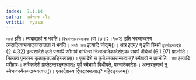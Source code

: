 ```yaml
---
index:  7.1.14
sutra:  सर्वनाम्नः स्मै।
vritti:  nyasa
---
```


`भवते` इति। त्यदाद्यत्वं न भवति। `द्विपर्यन्तास्त्यदादयः` (वा।७।२।१०२) इति भवच्छब्दस्य त्यदादित्वाभावादकारान्तता न भवति। 
`अथो अत्र` इत्यादि चोद्यम्()। अत्र इदम्? ए इति स्थिते `इदमोऽन्वादेशे` (2.4.32) इत्यशादेशे कृते परमपि स्मैभावं बाधित्वा नित्यत्वादेकादेशोऽकः सवर्णे दीर्घत्वं (6.1.97) प्राप्नोति। नित्यत्वं पुनरस्य कृताकृतप्रसङ्गित्वात्()। एकादेशे च कृतेऽनकारान्तत्वात्? स्मैबावो न प्राप्नोति। `तत्र` इत्यादि परीहारः। तत्रैकादेशे प्राप्तेऽन्तरङ्गत्वात्? पूर्वं स्मैभावो विधीयते, पश्चादेकादेशः। अन्तरङ्गत्वं तु स्मैभावस्यैकपदाश्रयत्वात्()। एकादेशस्य द्विपदाश्रयत्वात्? बहिरङ्गत्वम्()॥
